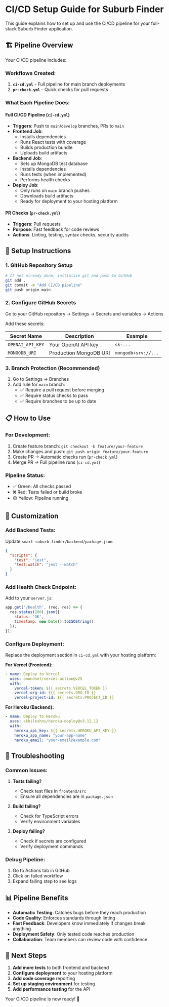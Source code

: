 # CI/CD Setup Guide for Suburb Finder

This guide explains how to set up and use the CI/CD pipeline for your full-stack Suburb Finder application.

## 🏗️ Pipeline Overview

Your CI/CD pipeline includes:

### **Workflows Created:**
1. **`ci-cd.yml`** - Full pipeline for main branch deployments
2. **`pr-check.yml`** - Quick checks for pull requests

### **What Each Pipeline Does:**

#### **Full CI/CD Pipeline** (`ci-cd.yml`)
- **Triggers**: Push to `main`/`develop` branches, PRs to `main`
- **Frontend Job**:
  - Installs dependencies
  - Runs React tests with coverage
  - Builds production bundle
  - Uploads build artifacts
- **Backend Job**:
  - Sets up MongoDB test database
  - Installs dependencies
  - Runs tests (when implemented)
  - Performs health checks
- **Deploy Job**:
  - Only runs on `main` branch pushes
  - Downloads build artifacts
  - Ready for deployment to your hosting platform

#### **PR Checks** (`pr-check.yml`)
- **Triggers**: Pull requests
- **Purpose**: Fast feedback for code reviews
- **Actions**: Linting, testing, syntax checks, security audits

## 🚀 Setup Instructions

### 1. GitHub Repository Setup

```bash
# If not already done, initialize git and push to GitHub
git add .
git commit -m "Add CI/CD pipeline"
git push origin main
```

### 2. Configure GitHub Secrets

Go to your GitHub repository → Settings → Secrets and variables → Actions

Add these secrets:

| Secret Name | Description | Example |
|-------------|-------------|---------|
| `OPENAI_API_KEY` | Your OpenAI API key | `sk-...` |
| `MONGODB_URI` | Production MongoDB URI | `mongodb+srv://...` |

### 3. Branch Protection (Recommended)

1. Go to Settings → Branches
2. Add rule for `main` branch:
   - ✅ Require a pull request before merging
   - ✅ Require status checks to pass
   - ✅ Require branches to be up to date

## 📋 How to Use

### **For Development:**
1. Create feature branch: `git checkout -b feature/your-feature`
2. Make changes and push: `git push origin feature/your-feature`
3. Create PR → Automatic checks run (`pr-check.yml`)
4. Merge PR → Full pipeline runs (`ci-cd.yml`)

### **Pipeline Status:**
- ✅ Green: All checks passed
- ❌ Red: Tests failed or build broke
- 🟡 Yellow: Pipeline running

## 🔧 Customization

### **Add Backend Tests:**
Update `smart-suburb-finder/backend/package.json`:
```json
{
  "scripts": {
    "test": "jest",
    "test:watch": "jest --watch"
  }
}
```

### **Add Health Check Endpoint:**
Add to your `server.js`:
```javascript
app.get('/health', (req, res) => {
  res.status(200).json({ 
    status: 'OK', 
    timestamp: new Date().toISOString() 
  });
});
```

### **Configure Deployment:**
Replace the deployment section in `ci-cd.yml` with your hosting platform:

**For Vercel (Frontend):**
```yaml
- name: Deploy to Vercel
  uses: amondnet/vercel-action@v25
  with:
    vercel-token: ${{ secrets.VERCEL_TOKEN }}
    vercel-org-id: ${{ secrets.ORG_ID }}
    vercel-project-id: ${{ secrets.PROJECT_ID }}
```

**For Heroku (Backend):**
```yaml
- name: Deploy to Heroku
  uses: akhileshns/heroku-deploy@v3.12.12
  with:
    heroku_api_key: ${{ secrets.HEROKU_API_KEY }}
    heroku_app_name: "your-app-name"
    heroku_email: "your-email@example.com"
```

## 🐛 Troubleshooting

### **Common Issues:**

1. **Tests failing?**
   - Check test files in `frontend/src`
   - Ensure all dependencies are in `package.json`

2. **Build failing?**
   - Check for TypeScript errors
   - Verify environment variables

3. **Deploy failing?**
   - Check if secrets are configured
   - Verify deployment commands

### **Debug Pipeline:**
1. Go to Actions tab in GitHub
2. Click on failed workflow
3. Expand failing step to see logs

## 📊 Pipeline Benefits

- **Automatic Testing**: Catches bugs before they reach production
- **Code Quality**: Enforces standards through linting
- **Fast Feedback**: Developers know immediately if changes break anything
- **Deployment Safety**: Only tested code reaches production
- **Collaboration**: Team members can review code with confidence

## 🔄 Next Steps

1. **Add more tests** to both frontend and backend
2. **Configure deployment** to your hosting platform
3. **Add code coverage** reporting
4. **Set up staging environment** for testing
5. **Add performance testing** for the API

Your CI/CD pipeline is now ready! 🎉 
